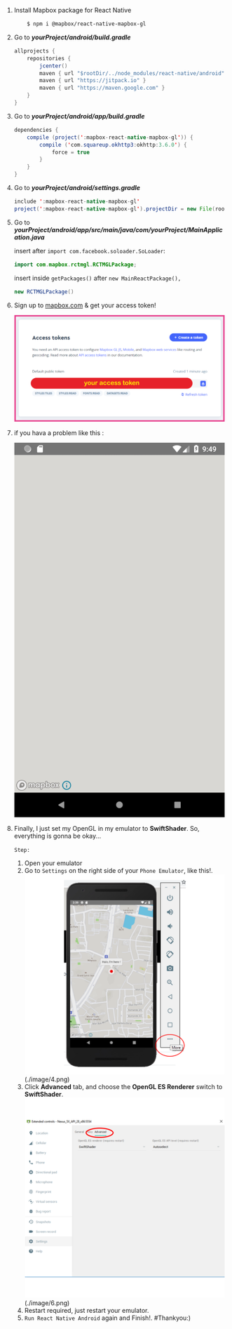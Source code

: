 1. Install Mapbox package for React Native
    ```bash
        $ npm i @mapbox/react-native-mapbox-gl
    ```

2. Go to __*yourProject/android/build.gradle*__
    ```java
    allprojects {
        repositories {
            jcenter()
            maven { url "$rootDir/../node_modules/react-native/android" }
            maven { url "https://jitpack.io" }
            maven { url "https://maven.google.com" }
        }
    }
    ```

3. Go to __*yourProject/android/app/build.gradle*__
    ```java
    dependencies {
        compile (project(':mapbox-react-native-mapbox-gl')) {
            compile ('com.squareup.okhttp3:okhttp:3.6.0') {
                force = true
            }
        }
    }
    ```

4. Go to __*yourProject/android/settings.gradle*__
    ```java
    include ':mapbox-react-native-mapbox-gl'
    project(':mapbox-react-native-mapbox-gl').projectDir = new File(rootProject.projectDir, '../node_modules/@mapbox/react-native-mapbox-gl/android/rctmgl')
    ```

5. Go to __*yourProject/android/app/src/main/java/com/yourProject/MainApplication.java*__

    insert after ```import com.facebook.soloader.SoLoader```:
    ```java
    import com.mapbox.rctmgl.RCTMGLPackage;
    ```

    insert inside ```getPackages()``` after ```new MainReactPackage(),```
    ```java
    new RCTMGLPackage()
    ```

6. Sign up to [mapbox.com](https://www.mapbox.com/) & get your access token!
    
    ![token](./image/1.png)

7. if you hava a problem like this : 

    ![problem](./image/2.png)

8. Finally, I just set my OpenGL in my emulator to **SwiftShader**. So, everything is gonna be okay...

    ```Step:```

    1. Open your emulator
    2. Go to ```Settings``` on the right side of your ```Phone Emulator```, like this!.
        ![step2](./image/3.png)(./image/4.png)
    3. Click **Advanced** tab, and choose the **OpenGL ES Renderer** switch to **SwiftShader**.
        ![step3](./image/5.png)(./image/6.png)
    4. Restart required, just restart your emulator.
    5. ```Run React Native Android``` again and Finish!. #Thankyou:)